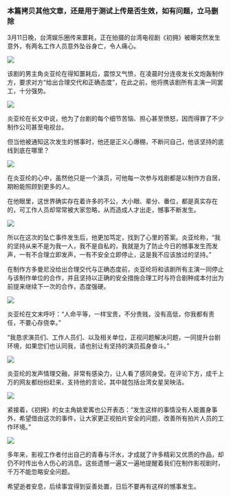 ###  本篇拷贝其他文章，还是用于测试上传是否生效，如有问题，立马删除
3月11日晚，台湾娱乐圈传来噩耗，正在拍摄的台湾电视剧《初拥》被曝突然发生意外，有两名工作人员意外坠谷身亡，令人痛心。

![](https://gitee.com/cjyzwg/img/raw/master/202203122234773.png)

该剧的男主角炎亚纶在得知噩耗后，震惊又气愤，在凌晨时分连夜发长文炮轰制作方，要求对方“给出合理交代和正确态度”，在此之前，他将携该剧所有主演一同罢工，十分强势。

![](https://gitee.com/cjyzwg/img/raw/master/202203122242111.png)



炎亚纶在长文中说，他为了台剧的每个细节苦恼、担心甚至愤怒，因而得罪了不少制作公司甚至电视台。

但当他被通知这次发生的憾事时，他还是正义心爆棚，不断问自己，他该坚持的底线到底在哪里？

![](https://gitee.com/cjyzwg/img/raw/master/202203122243468.png)



在炎亚纶的心中，虽然他只是一个演员，可他每一次参与戏剧都是以制作方自居，期盼能照顾到更多的人。

在他眼里，这世界确实存在着许多的不公，大小眼、辈分、番位，都是真实存在的，可工作人员却常常被大家忽略，从而造成人才出走，憾事不断发生。

![](https://gitee.com/cjyzwg/img/raw/master/202203122237869.png)

所以在这次的坠亡事件发生后，他更加笃定，找到了心里的答案。炎亚纶称，“我的坚持从来不是为我一人，我不是自私的，我就是为了防止今日的憾事发生而发声，一有不合理立即发声，一有不安全立即停止，这是我不应该放过的坚持。”

在制作方多曼尼没给出合理交代与正确态度前，炎亚纶将和该剧所有主演一同停止与该制作单位的合作，并且坚持以正确的安全措施合理工时与符合剧种成本付出为前提来继续下一次的合作，态度强硬。

![](https://gitee.com/cjyzwg/img/raw/master/202203122237440.png)


炎亚纶在文末呼吁：“人命平等，一样宝贵，不分贵贱，没有高低，你我都有责任，不要心存侥幸。”

“我恳求演员们、工作人员们、以及相关单位，正视问题解决问题，一同提升台剧环境，如果您们也认同我，请也别让有坚持的演员孤身奋斗。”

![](https://gitee.com/cjyzwg/img/raw/master/202203122238581.png)

炎亚纶的发声情理交融，非常有感染力，让人看了感同身受。在评论下方，成千上万的网友都纷纷赶来，支持他的言论，其中就包括台湾女星吴映洁。

![](https://gitee.com/cjyzwg/img/raw/master/202203122239038.png)

紧接着，《初拥》的女主角姚爱寗也公开表态：“发生这样的事情没有人能置身事外，希望借由这次的事件，让大家更正视拍片安全的问题，改善所有拍片人员的工作环境。”

![](https://gitee.com/cjyzwg/img/raw/master/202203122244210.png)

多年来，影视工作者付出自己的青春与汗水，才成就了许多精彩又优质的作品，却仍不时传出令人伤心的消息。这些遗憾一遍又一遍地提醒着我们在制作影视剧时，千万不能忽略安全问题。

希望逝者安息，后续事宜得到妥善处置，日后不要再有这样的憾事发生。